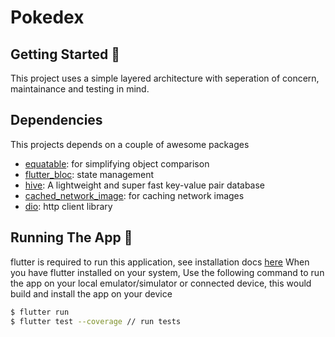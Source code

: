 # Pokedex

## Getting Started 🚀

This project uses a simple layered architecture with seperation of concern, maintainance and
testing in mind.
## Dependencies

This projects depends on a couple of awesome packages

- [equatable](https://pub.dev/packages/equatable/): for simplifying object comparison
- [flutter_bloc](https://bloclibrary.dev/): state management
- [hive](https://hivedb.dev): A lightweight and super fast key-value pair database
- [cached_network_image](https://pub.dev/packages/cached_network_image/): for caching network images
- [dio](https://pub.dev/packages/dio/): http client library

## Running The App 🎯

flutter is required to run this application, see installation docs [here](https://flutter.dev)
When you have flutter installed on your system, Use the following command to run the app on your local emulator/simulator or connected device, this would build and install the app on your device

```sh
$ flutter run
$ flutter test --coverage // run tests
```
